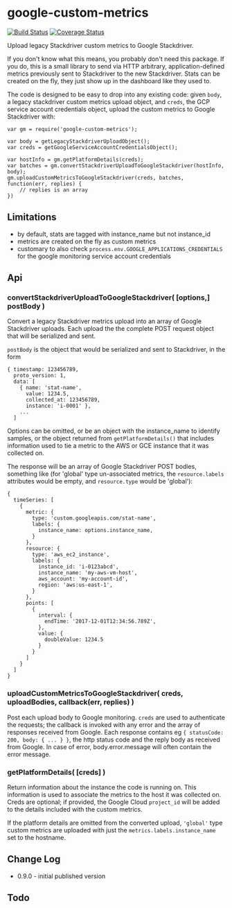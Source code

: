 google-custom-metrics
=====================
[![Build Status](https://api.travis-ci.org/andrasq/node-google-custom-metrics.svg?branch=master)](https://travis-ci.org/andrasq/node-google-custom-metrics?branch=master)
[![Coverage Status](https://codecov.io/github/andrasq/node-google-custom-metrics/coverage.svg?branch=master)](https://codecov.io/github/andrasq/node-google-custom-metrics?branch=master)


Upload legacy Stackdriver custom metrics to Google Stackdriver.

If you don't know what this means, you probably don't need this package.  If you do,
this is a small library to send via HTTP arbitrary, application-defined metrics
previously sent to Stackdriver to the new Stackdriver.  Stats can be created on the
fly, they just show up in the dashboard like they used to.

The code is designed to be easy to drop into any existing code: given `body`, a legacy
stackdriver custom metrics upload object, and `creds`, the GCP service account
credentials object, upload the custom metrics to Google Stackdriver with:

    var gm = require('google-custom-metrics');

    var body = getLegacyStackdriverUploadObject();
    var creds = getGoogleServiceAccountCredentialsObject();

    var hostInfo = gm.getPlatformDetails(creds);
    var batches = gm.convertStackdriverUploadToGoogleStackdriver(hostInfo, body);
    gm.uploadCustomMetricsToGoogleStackdriver(creds, batches, function(err, replies) {
        // replies is an array
    })


Limitations
-----------

- by default, stats are tagged with instance_name but not instance_id
- metrics are created on the fly as custom metrics
- customary to also check `process.env.GOOGLE_APPLICATIONS_CREDENTIALS` for the
  google monitoring service account credentials

Api
---

### convertStackdriverUploadToGoogleStackdriver( [options,] postBody )

Convert a legacy Stackdriver metrics upload into an array of Google Stackdriver uploads.
Each upload the the complete POST request object that will be serialized and sent.

`postBody` is the object that would be serialized and sent to Stackdriver, in the form

    { timestamp: 123456789,
      proto_version: 1,
      data: [
        { name: 'stat-name',
          value: 1234.5,
          collected_at: 123456789,
          instance: 'i-0001' },
        ...
      ]

Options can be omitted, or be an object with the instance_name to identify samples,
or the object returned from `getPlatformDetails()` that includes information used to
tie a metric to the AWS or GCE instance that it was collected on.

The response will be an array of Google Stackdriver POST bodies, something like
(for 'global' type un-associated metrics, the `resource.labels` attributes would
be empty, and `resource.type` would be 'global'):

    {
      timeSeries: [
        {
          metric: {
            type: 'custom.googleapis.com/stat-name',
            labels: {
              instance_name: options.instance_name,
            }
          },
          resource: {
            type: 'aws_ec2_instance',
            labels: {
              instance_id: 'i-0123abcd',
              instance_name: 'my-aws-vm-host',
              aws_account: 'my-account-id',
              region: 'aws:us-east-1',
            }
          },
          points: [
            {
              interval: {
                endTime: '2017-12-01T12:34:56.789Z',
              },
              value: {
                doubleValue: 1234.5
              }
            }
          ]
        }
      ]
    }

### uploadCustomMetricsToGoogleStackdriver( creds, uploadBodies, callback(err, replies) )

Post each upload body to Google monitoring.  `creds` are used to authenticate the requests;
the callback is invoked with any error and the array of responses received from Google.
Each response contains eg `{ statusCode: 200, body: { ... } }`, the http status code and
the reply body as received from Google.  In case of error, body.error.message will often
contain the error message.

### getPlatformDetails( [creds] )

Return information about the instance the code is running on.  This information is used
to associate the metrics to the host it was collected on.  Creds are optional; if provided,
the Google Cloud `project_id` will be added to the details included with the custom metrics.

If the platform details are omitted from the converted upload, `'global'` type custom
metrics are uploaded with just the `metrics.labels.instance_name` set to the hostname.


Change Log
----------

- 0.9.0 - initial published version


Todo
----
